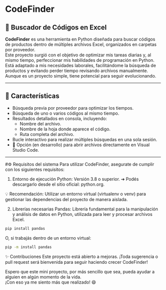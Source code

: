 # CodeFinder

## 🔎 Buscador de Códigos en Excel

**CodeFinder** es una herramienta en Python diseñada para buscar códigos de productos dentro de múltiples archivos Excel, organizados en carpetas por proveedor.  
Este proyecto surgió con el objetivo de optimizar mis tareas diarias y, al mismo tiempo, perfeccionar mis habilidades de programación en Python.  
Está adaptado a mis necesidades laborales, facilitándome la búsqueda de productos y evitando perder tiempo revisando archivos manualmente.  
Aunque es un proyecto simple, tiene potencial para seguir evolucionando.

---

## 🚀 Características

- Búsqueda previa por proveedor para optimizar los tiempos.
- Búsqueda de uno o varios códigos al mismo tiempo.
- Resultados detallados en consola, incluyendo:
  - Nombre del archivo.
  - Nombre de la hoja donde aparece el código.
  - Ruta completa del archivo.
- Bucle interactivo para realizar múltiples búsquedas en una sola sesión.
- 🚧 Opción (en desarrollo) para abrir archivos directamente en Visual Studio Code.

---

#⚙️ Requisitos del sistema
Para utilizar CodeFinder, asegurate de cumplir con los siguientes requisitos:

1. Entorno de ejecución
Python: Versión 3.8 o superior.
➔ Podés descargarlo desde el sitio oficial: python.org.

💡 Recomendación: Utilizar un entorno virtual (virtualenv o venv) para gestionar las dependencias del proyecto de manera aislada.

2. Librerías necesarias
Pandas: Librería fundamental para la manipulación y análisis de datos en Python, utilizada para leer y procesar archivos Excel.

```bash
pip install pandas
```

O, si trabajás dentro de un entorno virtual:

```bash
pip -m install pandas
```


✨ Contribuciones
Este proyecto está abierto a mejoras.
¡Toda sugerencia o pull request será bienvenida para seguir haciendo crecer CodeFinder!


Espero que este mini proyecto, por más sencillo que sea, pueda ayudar a alguien en algún momento de la vida.  
¡Con eso ya me siento más que realizado! 😄
